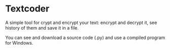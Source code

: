 # Textcoder
A simple tool for crypt and encrypt your text: encrypt and decrypt it, see history of them and save it in a file.

You can see and download a source code (.py) and use a compiled program for Windows.
